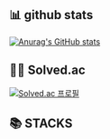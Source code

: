 ## 📊 github stats

[![Anurag's GitHub stats](https://github-readme-stats.vercel.app/api?username=jeahun10717)](https://github.com/anuraghazra/github-readme-stats)

## 🧑‍💻 Solved.ac

[![Solved.ac
프로필](http://mazassumnida.wtf/api/generate_badge?boj=jeahun00)](https://solved.ac/jeahun00)

## 📚 STACKS


<!---
jeahun10717/jeahun10717 is a ✨ special ✨ repository because its `README.md` (this file) appears on your GitHub profile.
You can click the Preview link to take a look at your changes.
--->
